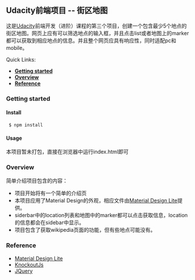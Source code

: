 ## Udacity前端项目 -- 街区地图

这是[Udacity](https://cn.udacity.com)前端开发（进阶）课程的第三个项目，创建一个包含最少5个地点的街区地图。网页上应有可以筛选地点的输入框，并且点击list或者地图上的marker都可以获取到相应地点的信息。并且整个网页应具有响应性，同时适配pc和mobile。

Quick Links:

- **[Getting started](#getting-started)**
- **[Overview](#overview)**
- **[Reference](#reference)**

### Getting started

#### Install

```
 $ npm install
```

#### Usage

本项目暂未打包，直接在浏览器中运行index.html即可

### Overview

简单介绍项目包含的内容：

- 项目开始将有一个简单的介绍页
- 本项目应用了Material Design的外观，相应文件由[Material Design Lite](https://getmdl.io/)提供。
- siderbar中的location列表和地图中的marker都可以点击获取信息，location的信息都会在sidebar中显示。
- 项目包含了获取wikipedia页面的功能，但有些地点可能没有。

### Reference

- [Material Design Lite](https://getmdl.io/)
- [KnockoutJs](http://knockoutjs.com/)
- [JQuery](https://jquery.com/)